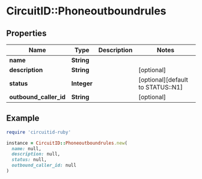 # CircuitID::Phoneoutboundrules

## Properties

| Name | Type | Description | Notes |
| ---- | ---- | ----------- | ----- |
| **name** | **String** |  |  |
| **description** | **String** |  | [optional] |
| **status** | **Integer** |  | [optional][default to STATUS::N1] |
| **outbound_caller_id** | **String** |  | [optional] |

## Example

```ruby
require 'circuitid-ruby'

instance = CircuitID::Phoneoutboundrules.new(
  name: null,
  description: null,
  status: null,
  outbound_caller_id: null
)
```

